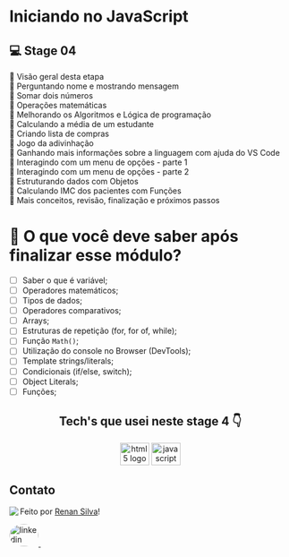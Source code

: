 # Iniciando no JavaScript

## 💻 Stage 04

🚀 Visão geral desta etapa </br>
🚀 Perguntando nome e mostrando mensagem </br>
🚀 Somar dois números </br>
🚀 Operações matemáticas </br>
🚀 Melhorando os Algoritmos e Lógica de programação </br>
🚀 Calculando a média de um estudante </br>
🚀 Criando lista de compras </br>
🚀 Jogo da adivinhação </br>
🚀 Ganhando mais informações sobre a linguagem com ajuda do VS Code </br>
🚀 Interagindo com um menu de opções - parte 1 </br>
🚀 Interagindo com um menu de opções - parte 2 </br>
🚀 Estruturando dados com Objetos </br>
🚀 Calculando IMC dos pacientes com Funções </br>
🚀 Mais conceitos, revisão, finalização e próximos passos </br>

# 🤔 O que você deve saber após finalizar esse módulo?

- [ ] Saber o que é variável;
- [ ] Operadores matemáticos;
- [ ] Tipos de dados;
- [ ] Operadores comparativos;
- [ ] Arrays;
- [ ] Estruturas de repetição (for, for of, while);
- [ ] Função `Math()`;
- [ ] Utilização do console no Browser (DevTools);
- [ ] Template strings/literals;
- [ ] Condicionais (if/else, switch);
- [ ] Object Literals;
- [ ] Funções;

<h2 align="center">Tech's que usei neste stage 4 👇</h2>

<div align="center">

  <img src="https://cdn.jsdelivr.net/gh/devicons/devicon/icons/html5/html5-original.svg" height="40" width="52" alt="html5 logo"  />
  <img src="https://cdn.jsdelivr.net/gh/devicons/devicon/icons/javascript/javascript-original.svg" height="40" width="52" alt="javascript logo"  />
 
</div>

## Contato

<img align="left" src="https://avatars.githubusercontent.com/renyzeraa?size=100">

Feito por [Renan Silva](https://github.com/renyzeraa)!

<a href="https://www.linkedin.com/in/renan-silva-307733224/" target="_blank">
    <img style="border-radius:50%;" src="https://raw.githubusercontent.com/maurodesouza/profile-readme-generator/master/src/assets/icons/social/linkedin/default.svg" width="52" height="40" alt="linkedin logo"  />
  </a>&nbsp;

<br clear="left"/>

